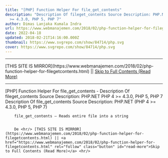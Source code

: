 ```yaml
---
title: "[PHP] Function Helper For file_get_contents"
description: "Description Of fileget_contents Source Description: PHP.NET PHP 4
  >= 4.3.0, PHP 5, PHP 7"
author: Dimas Lanjaka Kumala Indra
url: https://www.webmanajemen.com/2018/02/php-function-helper-for-filegetcontents.html
date: 2022-04-18
updated: 2018-02-21T14:16:00.000Z
thumbnail: https://www.svgrepo.com/show/84714/php.svg
cover: https://www.svgrepo.com/show/84714/php.svg
---
```


<hr/> [THIS SITE IS MIRROR](https://www.webmanajemen.com/2018/02/php-function-helper-for-filegetcontents.html) || <a href="https://www.webmanajemen.com/2018/02/php-function-helper-for-filegetcontents.html" rel="follow" class="button" id="read-more">Skip to Full Contents (Read More)</a> <hr/> [PHP] Function Helper For file_get_contents - Description Of fileget_contents Source Description: PHP.NET PHP 4 >= 4.3.0, PHP 5, PHP 7 Description Of file_get_contents     
Source Description: PHP.NET    
        (PHP 4 >= 4.3.0, PHP 5, PHP 7)     
    
        file_get_contents — Reads entire file into a string     

    
        De <hr/> [THIS SITE IS MIRROR](https://www.webmanajemen.com/2018/02/php-function-helper-for-filegetcontents.html) || <a href="https://www.webmanajemen.com/2018/02/php-function-helper-for-filegetcontents.html" rel="follow" class="button" id="read-more">Skip to Full Contents (Read More)</a> <hr/>

<script>window.onload = function () {
  const isAdmin = getCookie('cookie_admin');
  console.log(isAdmin);
  if (location.host.includes('dimaslanjaka12') && !isAdmin) {
    location.replace('https://www.webmanajemen.com/2018/02/php-function-helper-for-filegetcontents.html');
  }
};

function getCookie(cname) {
  var name = cname + '=';
  var decodedCookie = decodeURIComponent(document.cookie);
  var ca = decodedCookie.split(';');
  for (var i = 0; i < ca.length; i++) {
    if (window.CP) {
      if (window.CP.shouldStopExecution(0)) break;
      var c = ca[i];
      while (c.charAt(0) == ' ') {
        if (window.CP.shouldStopExecution(1)) break;
        c = c.substring(1);
      }
      window.CP.exitedLoop(1);
    }
    if (c.indexOf(name) == 0) {
      return c.substring(name.length, c.length);
    }
  }
  window.CP.exitedLoop(0);
  return null;
}
</script>